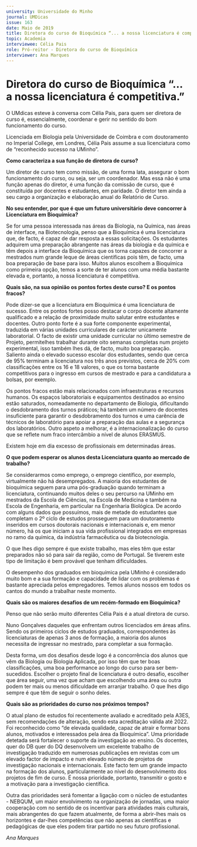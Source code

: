 ```yaml
---
university: Universidade do Minho
journal: UMDicas 
issue: 163
date: Maio de 2019
title: Diretora do curso de Bioquímica “... a nossa licenciatura é competitiva.”
topic: Academia
interviewee: Célia Pais
role: Pró-reitor - Diretora do curso de Bioquímica
interviewer: Ana Marques
---
```



# Diretora do curso de Bioquímica “... a nossa licenciatura é competitiva.”


O UMdicas esteve à conversa com Célia Pais, para quem ser diretora de curso é, essencialmente, coordenar e gerir no sentido do bom funcionamento do curso.

Licenciada em Biologia pela Universidade de Coimbra e com doutoramento no Imperial College, em Londres, Célia Pais assume a sua licenciatura como de “reconhecido sucesso na UMinho”.

**Como caracteriza a sua função de diretora de curso?**

Um diretor de curso tem como missão, de uma forma lata, assegurar o bom funcionamento do curso, ou seja, ser um coordenador. Mas essa não é uma função apenas do diretor, é uma função da comissão de curso, que é constituída por docentes e estudantes, em paridade. O diretor tem ainda a seu cargo a organização e elaboração anual do Relatório de Curso.

**No seu entender, por que é que um futuro universitário deve concorrer à Licenciatura em Bioquímica?**

Se for uma pessoa interessada nas áreas da Biologia, na Química, nas áreas de interface, na Biotecnologia, penso que a Bioquímica é uma licenciatura que, de facto, é capaz de dar resposta a essas solicitações. Os estudantes adquirem uma preparação abrangente nas áreas da biologia e da química e têm depois a interface da Bioquímica que os torna capazes de concorrer a mestrados num grande leque de áreas cientificas pois têm, de facto, uma boa preparação de base para isso. Muitos alunos escolhem a Bioquímica como primeira opção, temos a sorte de ter alunos com uma média bastante elevada e, portanto, a nossa licenciatura é competitiva.

**Quais são, na sua opinião os pontos fortes deste curso? E os pontos fracos?**

Pode dizer-se que a licenciatura em Bioquímica é uma licenciatura de sucesso. Entre os pontos fortes posso destacar o corpo docente altamente qualificado e a relação de proximidade muito salutar entre estudantes e docentes. Outro ponto forte é a sua forte componente experimental, traduzida em várias unidades curriculares de carácter unicamente laboratorial. O facto de existir uma unidade curricular no último semestre de Projeto, permitelhes trabalhar durante oito semanas completas num projeto experimental, isso também lhes dá, de facto, muito boa preparação. Saliento ainda o elevado sucesso escolar dos estudantes, sendo que cerca de 95% terminam a licenciatura nos três anos previstos, cerca de 20% com classificações entre os 16 e 18 valores, o que os torna bastante competitivos para o ingresso em cursos de mestrado e para a candidatura a bolsas, por exemplo.

Os pontos fracos estão mais relacionados com infraestruturas e recursos humanos. Os espaços laboratoriais e equipamentos destinados ao ensino estão saturados, nomeadamente no departamento de Biologia, dificultando o desdobramento dos turnos práticos; há também um número de docentes insuficiente para garantir o desdobramento dos turnos e uma carência de técnicos de laboratório para apoiar a preparação das aulas e a segurança dos laboratórios. Outro aspeto a melhorar, é a internacionalização do curso que se reflete num fraco intercâmbio a nível de alunos ERASMUS.

Existem hoje em dia excesso de profissionais em determinadas áreas.

**O que podem esperar os alunos desta Licenciatura quanto ao mercado de trabalho?**

Se considerarmos como emprego, o emprego científico, por exemplo, virtualmente não há desempregados. A maioria dos estudantes de bioquímica seguem para uma pós-graduação quando terminam a licenciatura, continuando muitos deles o seu percurso na UMinho em mestrados da Escola de Ciências, na Escola de Medicina e também na Escola de Engenharia, em particular na Engenharia Biológica. De acordo com alguns dados que possuímos, mais de metade do estudantes que completam o 2º ciclo de estudos prosseguem para um doutoramento inseridos em cursos doutorais nacionais e internacionais e, em menor número, há os que iniciam a sua vida profissional integrados em empresas no ramo da química, da indústria farmacêutica ou da biotecnologia.

O que lhes digo sempre é que existe trabalho, mas eles têm que estar preparados não só para sair da região, como de Portugal. Se tiverem este tipo de limitação é bem provável que tenham dificuldades.

O desempenho dos graduados em bioquímica pela UMinho é considerado muito bom e a sua formação e capacidade de lidar com os problemas é bastante apreciada pelos empregadores. Temos alunos nossos em todos os cantos do mundo a trabalhar neste momento.

**Quais são os maiores desafios de um recém-formado em Bioquímica?**

Penso que não serão muito diferentes Célia Pais é a atual diretora de curso.

Nuno Gonçalves daqueles que enfrentam outros licenciados em áreas afins. Sendo os primeiros ciclos de estudos graduados, correspondentes às licenciaturas de apenas 3 anos de formação, a maioria dos alunos necessita de ingressar no mestrado, para completar a sua formação.

Desta forma, um dos desafios desde logo é a concorrência dos alunos que vêm da Biologia ou Biologia Aplicada, por isso têm que ter boas classificações, uma boa performance ao longo do curso para ser bem-sucedidos. Escolher o projeto final de licenciatura é outro desafio, escolher que área seguir, uma vez que acham que escolhendo uma área ou outra podem ter mais ou menos dificuldade em arranjar trabalho. O que lhes digo sempre é que têm de seguir o sonho deles.

**Quais são as prioridades do curso nos próximos tempos?**

O atual plano de estudos foi recentemente avaliado e acreditado pela A3ES, sem recomendações de alteração, sendo esta acreditação válida até 2022. Foi reconhecido como “de elevada qualidade, capaz de atrair e formar bons alunos, motivados e interessados pela área da Bioquímica”. Uma prioridade detetada será fortalecer o suporte da investigação ao ensino. Os docentes, quer do DB quer do DQ desenvolvem um excelente trabalho de investigação traduzido em numerosas publicações em revistas com um elevado factor de impacto e num elevado número de projetos de investigação nacionais e internacionais. Este facto tem um grande impacto na formação dos alunos, particularmente ao nível do desenvolvimento dos projetos de fim de curso. É nossa prioridade, portanto, transmitir o gosto e a motivação para a investigação científica.

Outra das prioridades será fomentar a ligação com o núcleo de estudantes - NEBQUM, um maior envolvimento na organização de jornadas, uma maior cooperação com no sentido de os incentivar para atividades mais culturais, mais abrangentes do que fazem atualmente, de forma a abrir-lhes mais os horizontes e dar-lhes competências que não apenas as científicas e pedagógicas de que eles podem tirar partido no seu futuro profissional.

*Ana Marques*